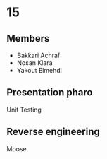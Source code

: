 # 15

## Members
- Bakkari Achraf
- Nosan Klara
- Yakout Elmehdi

## Presentation pharo
Unit Testing

## Reverse engineering
Moose
